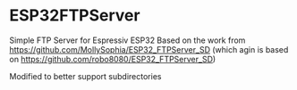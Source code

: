 # ESP32FTPServer
Simple FTP Server for Espressiv ESP32
Based on the work from https://github.com/MollySophia/ESP32_FTPServer_SD (which agin is based on https://github.com/robo8080/ESP32_FTPServer_SD) 

Modified to better support subdirectories
